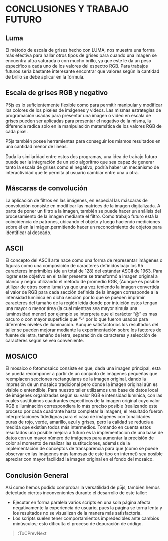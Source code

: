 # CONCLUSIONES Y TRABAJO FUTURO

## Luma 
El método de escala de grises hecho con LUMA, nos muestra una forma más efectiva para hallar otros tipos de grises para cuando una imagen se encuentra ultra saturada o con mucho brillo, ya que este le da un peso específico a cada uno de los valores del espectro RGB. Para trabajos futuros sería bastante interesante encontrar que valores según la cantidad de brillo se debe aplicar en la fórmula. 

## Escala de grises RGB y negativo

P5js es lo suficientemente flexible como para permitir manipular y modificar los colores de los pixeles de imágenes y videos. Las mismas estrategias de programación usadas para presentar una imagen o video en escala de grises pueden ser aplicadas para presentar el negativo de la misma, la diferencia radica solo en la manipulación matemática de los valores RGB de cada pixel.

P5js también posee herramientas para conseguir los mismos resultados en una cantidad menor de líneas.

Dada la similaridad entre estos dos programas, una idea de trabajo futuro puede ser la integración de un solo algoritmo que sea capaz de generar tanto la escala de grises como el negativo, podría haber un mecanismo de interactividad que le permita al usuario cambiar entre una u otra.


## Máscaras de convolución
La aplicación de filtros en las imágenes, en especial las máscaras de convolución consiste en modificar las matrices de la imagen digitalizada. A parte de poner un filtro a la imagen, también se puede hacer un análisis del procesamiento de la imagen mediante el filtro. Como trabajo futuro está la coincidencia de patrones, ubicando el objeto y luego haciendo mediciones sobre él en la imágen,permitiendo hacer un reconocimiento de objetos para identificar al deseado.

## ASCII 
El concepto del ASCII arte nace como una forma de representar imágenes o figuras como una composición de caracteres definidos bajo los 95 caracteres imprimibles (de un total de 128) del estándar ASCII de 1963. Para lograr este objetivo en el taller presente se transformó a imagen original a blanco y negro utilizando el método de promedio RGB, (Aunque es posible utilizar de otros como luma) ya que una vez teniendo la imagen convertida el valor de RGB para cada sección definida de la imagen corresponde a la intensidad lumínica en dicha sección por lo que se pueden imprimir caracteres del tamaño de la región leída donde por intuición estos tengan una mayor o menor área (la cual mientras sea mayor simula una luminosidad menor) por ejemplo se interpreta que el carácter “@” es mas oscuro o con mayor superficie que “-“ por lo que fueron usados para diferentes niveles de iluminación.
Aunque satisfactorios los resultados del taller se pueden mejorar mediante la experimentación sobre los factores de fuente de letra, tamaño de letra, separación de caracteres y selección de caracteres según se vea conveniente.


## MOSAICO
El mosaico o fotomosaico consiste en que, dada una imagen principal, esta se pueda recomponer a partir de un conjunto de imágenes pequeñas que reemplacen secciones rectangulares de la imagen original, dando la impresión de un mosaico tradicional pero donde la imagen original aún es visible o entendible. Para nuestro taller utilizamos una base de datos local de imágenes organizadas según su valor RGB e intensidad lumínica, con las cuales sustituimos cuadrantes específicos de la imagen original cuyo valor RGB e iluminación correspondiera lo más preciso posible (realizando este proceso por cada cuadrante hasta completar la imagen), el resultado fueron interpretaciones fidedignas para el caso de imágenes con tonalidades puras de rojo, verde, amarillo, azul y grises, pero la calidad se reducía a medida que existían todos más intermedios.
Tomando en cuenta estos resultados una posible mejora a futuro es la implementación de una base de datos con un mayor número de imágenes para aumentar la precisión de color al momento de realizar las sustituciones, además de la implementación de conceptos de transparencia para que (como se puede observar en las imágenes más famosas de este tipo en internet) sea posible apreciar con mayor facilidad la imagen original en el fondo del mosaico.


## Conclusión General

Así como hemos podido comprobar la versatilidad de p5js, también hemos detectado ciertos inconvenientes durante el desarrollo de este taller:

- Ejecutar en forma paralela varios scripts en una sola página afecta negativamente la experiencia de usuario, pues la página se torna lenta y los resultados no se visualizan de la manera más satisfactoria.
- Los scripts suelen tener comportamientos impredecibles ante cambios minúsculos; esto dificulta el proceso de depuración de código.


> :ToCPrevNext